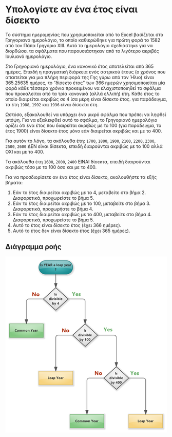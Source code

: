 # Υπολογίστε αν ένα έτος είναι δίσεκτο

Το σύστημα ημερομηνίας που χρησιμοποιείται από το Excel βασίζεται στο Γρηγοριανό ημερολόγιο, το οποίο καθιερώθηκε για πρώτη φορά το 1582 από τον Πάπα Γρηγόριο XIII. Αυτό το ημερολόγιο σχεδιάστηκε για να διορθώσει τα σφάλματα που παρουσιάστηκαν από το λιγότερο ακριβές Ιουλιανό ημερολόγιο.

Στο Γρηγοριανό ημερολόγιο, ένα κανονικό έτος αποτελείται από 365 ημέρες. Επειδή η πραγματική διάρκεια ενός αστρικού έτους (ο χρόνος που απαιτείται για μια πλήρη περιφορά της Γης γύρω από τον Ήλιο) είναι 365.25635 ημέρες, το “δίσεκτο έτος” των 366 ημερών χρησιμοποιείται μία φορά κάθε τέσσερα χρόνια προκειμένου να ελαχιστοποιηθεί το σφάλμα που προκαλείται από τα τρία κανονικά (αλλά ελλιπή) έτη. Κάθε έτος το οποίο διαιρείται ακριβώς σε 4 ίσα μέρη είναι δίσεκτο έτος. για παράδειγμα, τα έτη `1988`, `1992` και `1996` είναι δίσεκτα έτη.

Ωστόσο, εξακολουθεί να υπάρχει ένα μικρό σφάλμα που πρέπει να ληφθεί υπόψη. Για να εξαλειφθεί αυτό το σφάλμα, το Γρηγοριανό ημερολόγιο ορίζει ότι ένα έτος που διαιρείται ακριβώς με το 100 (για παράδειγμα, το έτος 1900) είναι δίσεκτο έτος μόνο εάν διαιρείται ακριβώς και με το 400.

Για αυτόν το λόγο, τα ακόλουθα έτη: `1700`, `1800`, `1900`, `2100`, `2200`, `2300`, `2500`, `2600` ΔΕΝ είναι δίσεκτα, επειδή διαιρούνται ακριβώς με το 100 αλλά ΟΧΙ και με το 400.

Τα ακόλουθα έτη `1600`, `2000`, `2400` ΕΙΝΑΙ δίσεκτα, επειδή διαιρούνται ακριβώς τόσο με το 100 όσο και με το 400.

Για να προσδιορίσετε αν ένα έτος είναι δίσεκτο, ακολουθήστε τα εξής βήματα:

1. Εάν το έτος διαιρείται ακριβώς με το 4, μεταβείτε στο βήμα 2. Διαφορετικά, προχωρείστε το βήμα 5.
2. Εάν το έτος διαιρείται ακριβώς με το 100, μεταβείτε στο βήμα 3. Διαφορετικά, προχωρήστε το βήμα 4.
3. Εάν το έτος διαιρείται ακριβώς με το 400, μεταβείτε στο βήμα 4. Διαφορετικά, προχωρείστε το βήμα 5.
4. Αυτό το έτος είναι δίσεκτο έτος (έχει 366 ημέρες).
5. Αυτό το έτος δεν είναι δίσεκτο έτος (έχει 365 ημέρες).

## Διάγραμμα ροής

![Flowchart](leap-year-flowchart.jpg)
